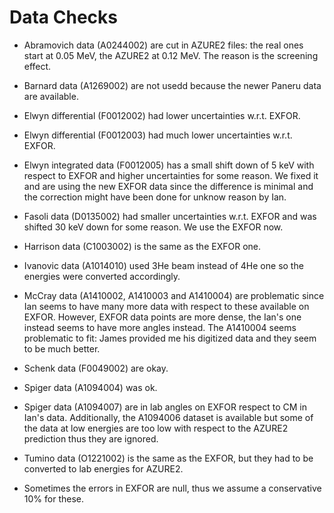 # Data Checks

- Abramovich data (A0244002) are cut in AZURE2 files: the real ones start at 0.05 MeV, the AZURE2 at 0.12 MeV. The reason is the screening effect.

- Barnard data (A1269002) are not usedd because the newer Paneru data are available.

- Elwyn differential (F0012002) had lower uncertainties w.r.t. EXFOR.

- Elwyn differential (F0012003) had much lower uncertainties w.r.t. EXFOR.

- Elwyn integrated data (F0012005) has a small shift down of 5 keV with respect to EXFOR and higher uncertainties for some reason. We fixed it and are using the new EXFOR data since the difference is minimal and the correction might have been done for unknow reason by Ian.

- Fasoli data (D0135002) had smaller uncertainties w.r.t. EXFOR and was shifted 30 keV down for some reason. We use the EXFOR now.

- Harrison data (C1003002) is the same as the EXFOR one.

- Ivanovic data (A1014010) used 3He beam instead of 4He one so the energies were converted accordingly.

- McCray data (A1410002, A1410003 and A1410004) are problematic since Ian seems to have many more data with respect to these available on EXFOR. However, EXFOR data points are more dense, the Ian's one instead seems to have more angles instead. The A1410004 seems problematic to fit: James provided me his digitized data and they seem to be much better.

- Schenk data (F0049002) are okay.

- Spiger data (A1094004) was ok.

- Spiger data (A1094007) are in lab angles on EXFOR respect to CM in Ian's data. Additionally, the A1094006 dataset is available but some of the data at low energies are too low with respect to the AZURE2 prediction thus they are ignored.

- Tumino data (O1221002) is the same as the EXFOR, but they had to be converted to lab energies for AZURE2.

- Sometimes the errors in EXFOR are null, thus we assume a conservative 10% for these.

